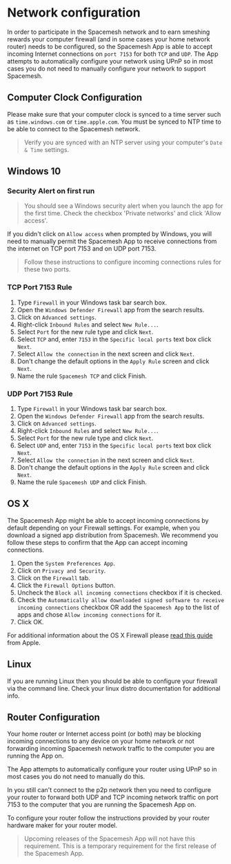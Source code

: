 # Network configuration

In order to participate in the Spacemesh network and to earn smeshing rewards your computer firewall (and in some cases your home network router) needs to be configured, so the Spacemesh App is able to accept incoming Internet connections on `port 7153` for both `TCP` and `UDP`.
The App attempts to automatically configure your network using UPnP so in most cases you do not need to manually configure your network to support Spacemesh.


## Computer Clock Configuration
Please make sure that your computer clock is synced to a time server such as `time.windows.com` or `time.apple.com`. You must be synced to NTP time to be able to connect to the Spacemesh network.

> Verify you are synced with an NTP server using your computer's `Date & Time` settings.

## Windows 10

### Security Alert on first run

> You should see a Windows security alert when you launch the app for the first time. Check the checkbox 'Private networks' and click 'Allow access'.

If you didn't click on `Allow access` when prompted by Windows, you will need to manually permit the Spacemesh App to receive connections from the internet on TCP port 7153 and on UDP port 7153.

> Follow these instructions to configure incoming connections rules for these two ports.

### TCP Port 7153 Rule

1. Type `Firewall` in your Windows task bar search box.
2. Open the `Windows Defender Firewall` app from the search results.
3. Click on `Advanced settings`.
4. Right-click `Inbound Rules` and select `New Rule...`.
5. Select `Port` for the new rule type and click `Next`.
6. Select `TCP` and, enter `7153` in the `Specific local ports` text box click `Next`.
7. Select `Allow the connection` in the next screen and click `Next`.
8. Don't change the default options in the `Apply Rule` screen and click `Next`.
9. Name the rule `Spacemesh TCP` and click Finish.


### UDP Port 7153 Rule

1. Type `Firewall` in your Windows task bar search box.
2. Open the `Windows Defender Firewall` app from the search results.
3. Click on `Advanced settings`.
4. Right-click `Inbound Rules` and select `New Rule...`.
5. Select `Port` for the new rule type and click `Next`.
6. Select `UDP` and, enter `7153` in the `Specific local ports` text box click `Next`.
7. Select `Allow the connection` in the next screen and click `Next`.
8. Don't change the default options in the `Apply Rule` screen and click `Next`.
9. Name the rule `Spacemesh UDP` and click Finish.



## OS X
The Spacemesh App might be able to accept incoming connections by default depending on your Firewall settings. For example, when you download a signed app distribution from Spacemesh. We recommend you follow these steps to confirm that the App can accept incoming connections.

1. Open the `System Preferences App`.
2. Click on `Privacy and Security`.
3. Click on the `Firewall` tab.
4. Click the `Firewall Options` button.
5. Uncheck the `Block all incoming connections` checkbox if it is checked.
6. Check the `Automatically allow downloaded signed software to receive incoming connections` checkbox OR add the `Spacemesh App` to the list of apps and chose `Allow incoming connections` for it.
7. Click OK.

For additional information about the OS X Firewall please [read this guide](https://support.apple.com/en-il/HT201642) from Apple.

## Linux
If you are running Linux then you should be able to configure your firewall via the command line. Check your linux distro documentation for additional info.


## Router Configuration

Your home router or Internet access point (or both) may be blocking incoming connections to any device on your home network or not forwarding incoming Spacemesh network traffic to the computer you are running the App on.

The App attempts to automatically configure your router using UPnP so in most cases you do not need to manually do this.

In you still can't connect to the p2p network then you need to configure your router to forward both UDP and TCP incoming network traffic on port 7153 to the computer that you are running the Spacemesh App on.

To configure your router follow the instructions provided by your router hardware maker for your router model.

> Upcoming releases of the Spacemesh App will not have this requirement. This is a temporary requirement for the first release of the Spacemesh App.
